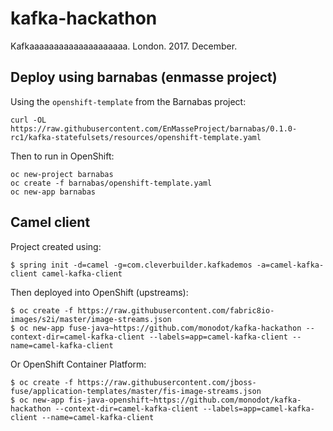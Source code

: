# kafka-hackathon
Kafkaaaaaaaaaaaaaaaaaaaa. London. 2017. December.

## Deploy using barnabas (enmasse project)

Using the `openshift-template` from the Barnabas project:

    curl -OL https://raw.githubusercontent.com/EnMasseProject/barnabas/0.1.0-rc1/kafka-statefulsets/resources/openshift-template.yaml

Then to run in OpenShift:

```
oc new-project barnabas
oc create -f barnabas/openshift-template.yaml
oc new-app barnabas
```

## Camel client

Project created using:

    $ spring init -d=camel -g=com.cleverbuilder.kafkademos -a=camel-kafka-client camel-kafka-client

Then deployed into OpenShift (upstreams):

    $ oc create -f https://raw.githubusercontent.com/fabric8io-images/s2i/master/image-streams.json
    $ oc new-app fuse-java~https://github.com/monodot/kafka-hackathon --context-dir=camel-kafka-client --labels=app=camel-kafka-client --name=camel-kafka-client

Or OpenShift Container Platform:

    $ oc create -f https://raw.githubusercontent.com/jboss-fuse/application-templates/master/fis-image-streams.json
    $ oc new-app fis-java-openshift~https://github.com/monodot/kafka-hackathon --context-dir=camel-kafka-client --labels=app=camel-kafka-client --name=camel-kafka-client



